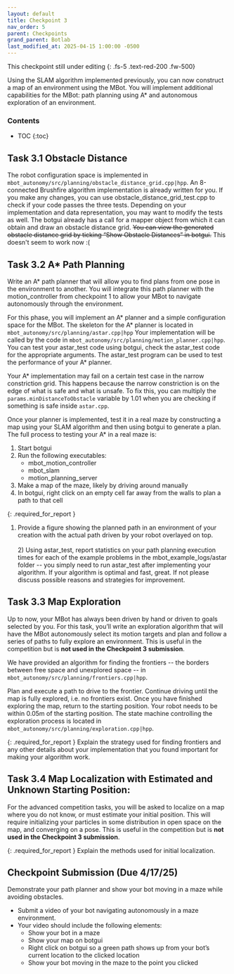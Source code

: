 ```yaml
---
layout: default
title: Checkpoint 3
nav_order: 5
parent: Checkpoints
grand_parent: Botlab
last_modified_at: 2025-04-15 1:00:00 -0500
---
```


This checkpoint still under editing
{: .fs-5 .text-red-200 .fw-500}

Using the SLAM algorithm implemented previously, you can now construct a map of an environment using the MBot. You will implement additional capabilities for the MBot: path planning using A* and autonomous exploration of an environment.

### Contents
* TOC
{:toc}

## Task 3.1 Obstacle Distance

The robot configuration space is implemented in `mbot_autonomy/src/planning/obstacle_distance_grid.cpp|hpp`. An 8-connected Brushfire algorithm implementation is already written for you. If you make any changes, you can use obstacle_distance_grid_test.cpp to check if your code passes the three tests. Depending on your implementation and data representation, you may want to modify the tests as well. The botgui already has a call for a mapper object from which it can obtain and draw an obstacle distance grid. ~~You can view the generated obstacle distance grid by ticking “Show Obstacle Distances” in botgui.~~ This doesn't seem to work now :(

## Task 3.2 A* Path Planning
 
Write an A* path planner that will allow you to find plans from one pose in the environment to  another. You will integrate this path planner with the motion_controller from checkpoint 1 to allow your MBot to navigate autonomously through the environment.

For this phase, you will implement an A* planner and a simple configuration space for the MBot. The skeleton for the A* planner is located in `mbot_autonomy/src/planning/astar.cpp|hpp` Your implementation will be called by the code in `mbot_autonomy/src/planning/motion_planner.cpp|hpp`. You can test your astar_test code using botgui, check the astar_test code for the appropriate arguments. The astar_test program can be used to test the performance of your A* planner.

Your A* implementation may fail on a certain test case in the narrow constriction grid. This happens because the narrow constriction is on the edge of what is safe and what is unsafe. To fix this, you can multiply the `params.minDistanceToObstacle` variable by 1.01 when you are checking if something is safe inside `astar.cpp`.

Once your planner is implemented, test it in a real maze by constructing a map using your SLAM algorithm and then using botgui to generate a plan. The full process to testing your A* in a real maze is:

1. Start botgui
2. Run the following executables:
   - mbot_motion_controller
   - mbot_slam
   - motion_planning_server
3. Make a map of the maze, likely by driving around manually
4. In botgui, right click on an empty cell far away from the walls to plan a path to that cell

{: .required_for_report } 
1) Provide a figure showing the planned path in an environment of your creation with the actual path driven by your robot overlayed on top. <br>
<br> 2) Using astar_test, report statistics on your path planning execution times for each of the example problems in the mbot_example_logs/astar folder -- you simply need to run astar_test after implementing your algorithm. If your algorithm is optimal and fast, great. If not please discuss possible reasons and strategies for improvement.

## Task 3.3 Map Exploration

Up to now, your MBot has always been driven by hand or driven to goals selected by you. For this task, you’ll write an exploration algorithm that will have the MBot autonomously select its motion targets and plan and follow a series of paths to fully explore an environment. This is useful in the competition but is **not used in the Checkpoint 3 submission**.

We have provided an algorithm for finding the frontiers -- the borders between free space and unexplored space -- in `mbot_autonomy/src/planning/frontiers.cpp|hpp`. 

Plan and execute a path to drive to the frontier. Continue driving until the map is fully explored, i.e. no frontiers exist. Once you have finished exploring the map, return to the starting position. Your robot needs to be within 0.05m of the starting position. The state machine controlling the exploration process is located in `mbot_autonomy/src/planning/exploration.cpp|hpp`.

{: .required_for_report } 
Explain the strategy used for finding frontiers and any other details about your implementation that you found important for making your algorithm work.

## Task 3.4 Map Localization with Estimated and Unknown Starting Position:

For the advanced competition tasks, you will be asked to localize on a map where you do not know, or must estimate your initial position. This will require initializing your particles in some distribution in open space on the map, and converging on a pose. This is useful in the competition but is **not used in the Checkpoint 3 submission**.

{: .required_for_report } 
Explain the methods used for initial localization.

## Checkpoint Submission (Due 4/17/25)

Demonstrate your path planner and show your bot moving in a maze while avoiding obstacles.

- Submit a video of your bot navigating autonomously in a maze environment.
- Your video should include the following elements:
  - Show your bot in a maze
  - Show your map on botgui
  - Right click on botgui so a green path shows up from your bot’s current location to the clicked location
  - Show your bot moving in the maze to the point you clicked
